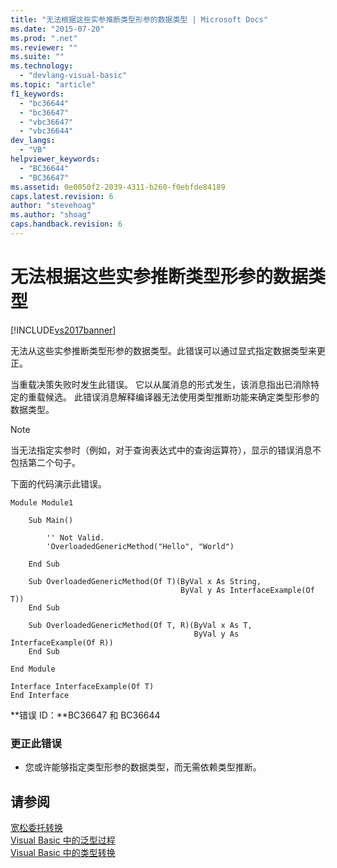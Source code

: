 ```yaml
---
title: "无法根据这些实参推断类型形参的数据类型 | Microsoft Docs"
ms.date: "2015-07-20"
ms.prod: ".net"
ms.reviewer: ""
ms.suite: ""
ms.technology: 
  - "devlang-visual-basic"
ms.topic: "article"
f1_keywords: 
  - "bc36644"
  - "bc36647"
  - "vbc36647"
  - "vbc36644"
dev_langs: 
  - "VB"
helpviewer_keywords: 
  - "BC36644"
  - "BC36647"
ms.assetid: 0e0050f2-2039-4311-b260-f0ebfde84189
caps.latest.revision: 6
author: "stevehoag"
ms.author: "shoag"
caps.handback.revision: 6
---
```

# 无法根据这些实参推断类型形参的数据类型
[!INCLUDE[vs2017banner](../../../visual-basic/includes/vs2017banner.md)]

无法从这些实参推断类型形参的数据类型。此错误可以通过显式指定数据类型来更正。  
  
 当重载决策失败时发生此错误。  它以从属消息的形式发生，该消息指出已消除特定的重载候选。  此错误消息解释编译器无法使用类型推断功能来确定类型形参的数据类型。  
  
> [!NOTE]
>  当无法指定实参时（例如，对于查询表达式中的查询运算符），显示的错误消息不包括第二个句子。  
  
 下面的代码演示此错误。  
  
```vb#  
Module Module1  
  
    Sub Main()  
  
        '' Not Valid.  
        'OverloadedGenericMethod("Hello", "World")  
  
    End Sub  
  
    Sub OverloadedGenericMethod(Of T)(ByVal x As String,   
                                      ByVal y As InterfaceExample(Of T))  
    End Sub  
  
    Sub OverloadedGenericMethod(Of T, R)(ByVal x As T,   
                                         ByVal y As InterfaceExample(Of R))  
    End Sub  
  
End Module  
  
Interface InterfaceExample(Of T)  
End Interface  
```  
  
 **错误 ID：**BC36647 和 BC36644  
  
### 更正此错误  
  
-   您或许能够指定类型形参的数据类型，而无需依赖类型推断。  
  
## 请参阅  
 [宽松委托转换](../../../visual-basic/programming-guide/language-features/delegates/relaxed-delegate-conversion.md)   
 [Visual Basic 中的泛型过程](../../../visual-basic/programming-guide/language-features/data-types/generic-procedures.md)   
 [Visual Basic 中的类型转换](../../../visual-basic/programming-guide/language-features/data-types/type-conversions.md)